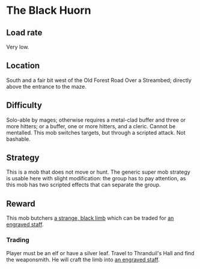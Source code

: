 # The Black Huorn

## Load rate

Very low.

## Location

South and a fair bit west of the Old Forest Road Over a Streambed; directly
above the entrance to the maze.

## Difficulty

Solo-able by mages; otherwise requires a metal-clad buffer and three or more
hitters; or a buffer, one or more hitters, and a cleric. Cannot be mentalled.
This mob switches targets, but through a scripted attack. Not bashable.

## Strategy

This is a mob that does not move or hunt. The generic super mob strategy is
usable here with slight modification: the group has to pay attention, as this
mob has two scripted effects that can separate the group.

## Reward

This mob butchers
[a strange, black limb](/items/weapons.md#a-strange-black-limb) which can be
traded for [an engraved staff](/items/weapons.md#an-engraved-staff).

### Trading

Player must be an elf or have a silver leaf. Travel to Thranduil's Hall and
find the weaponsmith. He will craft the limb into
[an engraved staff](/items/weapons.md#an-engraved-staff).
